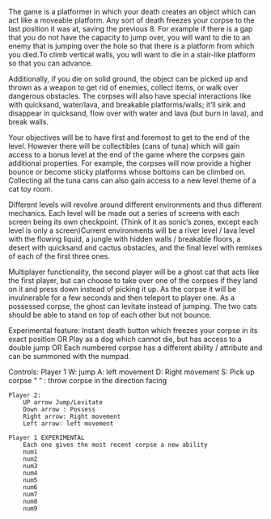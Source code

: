 The game is a platformer in which your death creates an object which can act like a moveable platform. Any sort of death freezes your corpse to the last position it was at, saving the previous 8. For example if there is a gap that you do not have the capacity to jump over, you will want to die to an enemy that is jumping over the hole so that there is a platform from which you died.To climb vertical walls, you will want to die in a stair-like platform so that you can advance.

Additionally, if you die on solid ground, the object can be picked up and thrown as a weapon to get rid of enemies, collect items, or walk over dangerous obstacles. The corpses will also have special interactions like with quicksand, water/lava, and breakable platforms/walls; it’ll sink and disappear in quicksand, flow over with water and lava (but burn in lava), and break walls.

Your objectives will be to have first and foremost to get to the end of the level. However there will be collectibles (cans of tuna) which will gain access to a bonus level at the end of the game where the corpses gain additional properties. For example, the corpses will now provide a higher bounce or become sticky platforms whose bottoms can be climbed on. Collecting all the tuna cans can also  gain access to a new level theme of a cat toy room.

Different levels will revolve around different environments and thus different mechanics. Each level will be made out a series of screens with each screen being its own checkpoint. (Think of it as sonic’s zones, except each level is only a screen)Current environments will be a river level / lava level with the flowing liquid, a jungle with hidden walls / breakable floors, a desert with quicksand and cactus obstacles, and the final level with remixes of each of the first three ones.

Multiplayer functionality, the second player will be a ghost cat that acts like the first player, but can choose to take over one of the corpses if they land on it and press down instead of picking it up. As the corpse it will be invulnerable for a few seconds and then teleport to player one. As a possessed corpse, the ghost can levitate instead of jumping. The two cats should be able to stand on top of each other but not bounce.

Experimental feature: Instant death button which freezes your corpse in its exact position
OR Play as a dog which cannot die, but has access to a double jump OR Each numbered corpse has a different ability / attribute and can be summoned with the numpad.

Controls:
	Player 1
		W: jump
		A: left movement
		D: Right movement
		S: Pick up corpse
		“ “ : throw corpse in the direction facing



	Player 2:
		UP arrow Jump/Levitate
		Down arrow : Possess
		Right arrow: Right movement
		Left arrow: left movement

	Player 1 EXPERIMENTAL
		Each one gives the most recent corpse a new ability
		num1
		num2
		num3
		num4
		num5
		num6
		num7
		num8
		num9
